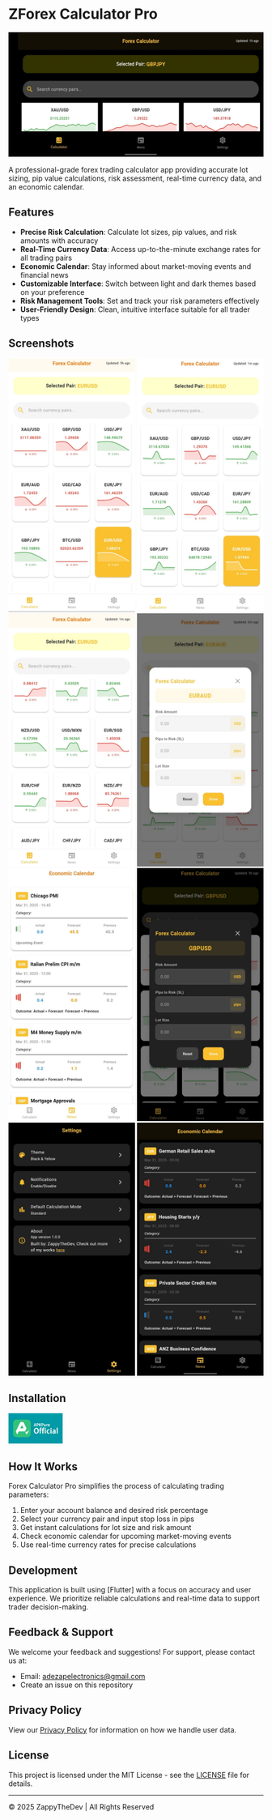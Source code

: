 # ZForex Calculator Pro

![ZForex Calculator Pro Banner](assets/Feature_Graphic.jpg)

A professional-grade forex trading calculator app providing accurate lot sizing, pip value calculations, risk assessment, real-time currency data, and an economic calendar.

## Features

- **Precise Risk Calculation**: Calculate lot sizes, pip values, and risk amounts with accuracy
- **Real-Time Currency Data**: Access up-to-the-minute exchange rates for all trading pairs
- **Economic Calendar**: Stay informed about market-moving events and financial news
- **Customizable Interface**: Switch between light and dark themes based on your preference
- **Risk Management Tools**: Set and track your risk parameters effectively
- **User-Friendly Design**: Clean, intuitive interface suitable for all trader types

## Screenshots

<div align="center">
  <img src="assets/2.jpg" alt="Currency Pairs" width="250"/>
  <img src="assets/3.jpg" alt="Economic Calendar" width="250"/>
  <img src="assets/4.jpg" alt="Economic Calendar" width="250"/>
  <img src="assets/5.jpg" alt="Economic Calendar" width="250"/>
  <img src="assets/6.jpg" alt="Economic Calendar" width="250"/>
  <img src="assets/7.jpg" alt="Economic Calendar" width="250"/>
  <img src="assets/8.jpg" alt="Economic Calendar" width="250"/>
  <img src="assets/1.jpg" alt="Risk Calculator" width="250"/>
</div>

## Installation

<a href="https://apkpure.com/p/com.zappy.forexcalculator">
  <img src="assets/apkpure.webp" alt="Get it on Google Play" height="60"/>
</a>


## How It Works

Forex Calculator Pro simplifies the process of calculating trading parameters:

1. Enter your account balance and desired risk percentage
2. Select your currency pair and input stop loss in pips
3. Get instant calculations for lot size and risk amount
4. Check economic calendar for upcoming market-moving events
5. Use real-time currency rates for precise calculations

## Development

This application is built using [Flutter] with a focus on accuracy and user experience. We prioritize reliable calculations and real-time data to support trader decision-making.

## Feedback & Support

We welcome your feedback and suggestions! For support, please contact us at:

- Email: adezapelectronics@gmail.com
- Create an issue on this repository

## Privacy Policy

View our [Privacy Policy](privacy-policy.md) for information on how we handle user data.

## License

This project is licensed under the MIT License - see the [LICENSE](LICENSE) file for details.

---

© 2025 ZappyTheDev | All Rights Reserved

